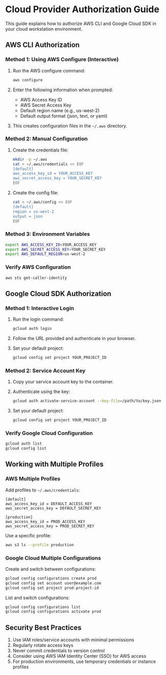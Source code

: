 # Cloud Provider Authorization Guide

This guide explains how to authorize AWS CLI and Google Cloud SDK in your cloud workstation environment.

## AWS CLI Authorization

### Method 1: Using AWS Configure (Interactive)

1. Run the AWS configure command:
   ```bash
   aws configure
   ```

2. Enter the following information when prompted:
   - AWS Access Key ID
   - AWS Secret Access Key
   - Default region name (e.g., us-west-2)
   - Default output format (json, text, or yaml)

3. This creates configuration files in the `~/.aws` directory.

### Method 2: Manual Configuration

1. Create the credentials file:
   ```bash
   mkdir -p ~/.aws
   cat > ~/.aws/credentials << EOF
   [default]
   aws_access_key_id = YOUR_ACCESS_KEY
   aws_secret_access_key = YOUR_SECRET_KEY
   EOF
   ```

2. Create the config file:
   ```bash
   cat > ~/.aws/config << EOF
   [default]
   region = us-west-2
   output = json
   EOF
   ```

### Method 3: Environment Variables

```bash
export AWS_ACCESS_KEY_ID=YOUR_ACCESS_KEY
export AWS_SECRET_ACCESS_KEY=YOUR_SECRET_KEY
export AWS_DEFAULT_REGION=us-west-2
```

### Verify AWS Configuration

```bash
aws sts get-caller-identity
```

## Google Cloud SDK Authorization

### Method 1: Interactive Login

1. Run the login command:
   ```bash
   gcloud auth login
   ```

2. Follow the URL provided and authenticate in your browser.

3. Set your default project:
   ```bash
   gcloud config set project YOUR_PROJECT_ID
   ```

### Method 2: Service Account Key

1. Copy your service account key to the container.

2. Authenticate using the key:
   ```bash
   gcloud auth activate-service-account --key-file=/path/to/key.json
   ```

3. Set your default project:
   ```bash
   gcloud config set project YOUR_PROJECT_ID
   ```

### Verify Google Cloud Configuration

```bash
gcloud auth list
gcloud config list
```

## Working with Multiple Profiles

### AWS Multiple Profiles

Add profiles to `~/.aws/credentials`:
```
[default]
aws_access_key_id = DEFAULT_ACCESS_KEY
aws_secret_access_key = DEFAULT_SECRET_KEY

[production]
aws_access_key_id = PROD_ACCESS_KEY
aws_secret_access_key = PROD_SECRET_KEY
```

Use a specific profile:
```bash
aws s3 ls --profile production
```

### Google Cloud Multiple Configurations

Create and switch between configurations:
```bash
gcloud config configurations create prod
gcloud config set account user@example.com
gcloud config set project prod-project-id
```

List and switch configurations:
```bash
gcloud config configurations list
gcloud config configurations activate prod
```

## Security Best Practices

1. Use IAM roles/service accounts with minimal permissions
2. Regularly rotate access keys
3. Never commit credentials to version control
4. Consider using AWS IAM Identity Center (SSO) for AWS access
5. For production environments, use temporary credentials or instance profiles